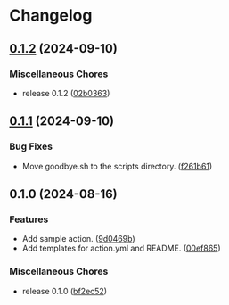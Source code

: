 # Changelog

## [0.1.2](https://github.com/ryohidaka/composite-action-template/compare/v0.1.1...v0.1.2) (2024-09-10)


### Miscellaneous Chores

* release 0.1.2 ([02b0363](https://github.com/ryohidaka/composite-action-template/commit/02b0363a66cd49ee8f7fae7a351dafb335330470))

## [0.1.1](https://github.com/ryohidaka/composite-action-template/compare/v0.1.0...v0.1.1) (2024-09-10)


### Bug Fixes

* Move goodbye.sh to the scripts directory. ([f261b61](https://github.com/ryohidaka/composite-action-template/commit/f261b61ae16f0441ce36ef170807d5018cb0a6c1))

## 0.1.0 (2024-08-16)


### Features

* Add sample action. ([9d0469b](https://github.com/ryohidaka/composite-action-template/commit/9d0469b2d00bfc11adebe94b26ec8953c618a388))
* Add templates for action.yml and README. ([00ef865](https://github.com/ryohidaka/composite-action-template/commit/00ef865db2b38c732974b24427457c33f1c30656))


### Miscellaneous Chores

* release 0.1.0 ([bf2ec52](https://github.com/ryohidaka/composite-action-template/commit/bf2ec522ae13bc357798dccb32532f68523e1149))
